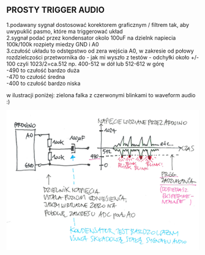 ## PROSTY TRIGGER AUDIO

1.podawany sygnał dostosować korektorem graficznym / filtrem tak, aby uwypuklić 
pasmo, które ma triggerować układ  
2.sygnał podać przez kondensator okolo 100uF na dzielnk napiecia 100k/100k rozpiety miedzy GND i A0  
3.czułość układu to odstępstwo od zera wejścia A0, w zakresie od połowy 
rozdzielczości przetwornika do - jak mi wyszło z testów - odchyłki około +/- 100 
czyli 1023/2=ca.512  np. 400-512 w dół lub 512-612 w górę  
-490 to czułość bardzo duża  
-470 to czułość średna  
-400 to czułość bardzo niska

w ilustracji poniżej: zielona falka z czerwonymi blinkami to waveform audio :) 

![Mount](detektor.jpeg)

